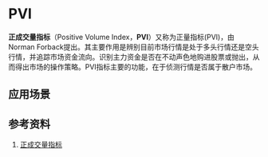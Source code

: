 # PVI
**正成交量指标**（Positive Volume Index，**PVI**）又称为正量指标(PVI)，由Norman Forback提出。其主要作用是辨别目前市场行情是处于多头行情还是空头行情，并追踪市场资金流向。识别主力资金是否在不动声色地购进股票或抛出，从而得出市场的操作策略。PVI指标主要的功能，在于侦测行情是否属于散户市场。




## 应用场景

## 参考资料
1. [正成交量指标](http://baike.baidu.com/link?url=31CglxNU6LkkYg3qxPJSYR4hNOa4MfZw7eTbIvLHS4qY1MKo7lrqp35tWtPKzM9o3ulTKyD13ZX1ysw5YzxrTeoy98Dd0UvRxviPufW-pG_8tcrPp0duASECjlBZjltHzF9YOTH8EvPqJYbpLolq2_)
